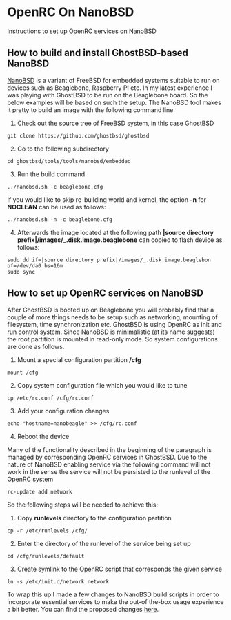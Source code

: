 # OpenRC On NanoBSD
Instructions to set up OpenRC services on NanoBSD

## How to build and install GhostBSD-based NanoBSD
[NanoBSD](https://www.freebsd.org/doc/en_US.ISO8859-1/articles/nanobsd/index.html) is a variant of FreeBSD for embedded systems suitable to run on devices such as Beaglebone, Raspberry PI etc. In my latest experience I was playing with GhostBSD to be run on the Beaglebone board. So the below examples will be based on such the setup. The NanoBSD tool makes it pretty to build an image with the following command line

1. Check out the source tree of FreeBSD system, in this case GhostBSD
```
git clone https://github.com/ghostbsd/ghostbsd
```
2. Go to the following subdirectory
```
cd ghostbsd/tools/tools/nanobsd/embedded
```
3. Run the build command
```
../nanobsd.sh -c beaglebone.cfg
```
If you would like to skip re-building world and kernel, the option **-n** for **NOCLEAN** can be used as follows:
```
../nanobsd.sh -n -c beaglebone.cfg
```
4. Afterwards the image located at the following path **|source directory prefix|/images/_.disk.image.beaglebone** can copied to flash device as follows:
```
sudo dd if=|source directory prefix|/images/_.disk.image.beaglebon of=/dev/da0 bs=16m
sudo sync
```
## How to set up OpenRC services on NanoBSD
After GhostBSD is booted up on Beaglebone you will probably find that a couple of more things needs to be setup such as networking, mounting of filesystem, time synchronization etc. GhostBSD is using OpenRC as init and run control system. Since NanoBSD is minimalistic (at its name suggests) the root partition is mounted in read-only mode. So system configurations are done as follows.
1. Mount a special configuration partition **/cfg**
```
mount /cfg
```
2. Copy system configuration file which you would like to tune
```
cp /etc/rc.conf /cfg/rc.conf
```
3. Add your configuration changes
```
echo "hostname=nanobeagle" >> /cfg/rc.conf
```
4. Reboot the device

Many of the functionality described in the beginning of the paragraph is managed by corresponding OpenRC services in GhostBSD. Due to the nature of NanoBSD enabling service via the following command will not work in the sense the service will not be persisted to the runlevel of the OpenRC system
```
rc-update add network
```
So the following steps will be needed to achieve this:
1. Copy **runlevels** directory to the configuration partition
```
cp -r /etc/runlevels /cfg/
```
2. Enter the directory of the runlevel of the service being set up
```
cd /cfg/runlevels/default
```
3. Create symlink to the OpenRC  script that corresponds the given service
```
ln -s /etc/init.d/network network
```
To wrap this up I made a few changes to NanoBSD build scripts in order to incorporate essential services to make the out-of the-box usage experience a bit better. You can find the proposed changes [here](https://github.com/olehzdubna/ghostbsd-emb/pull/1/files).
